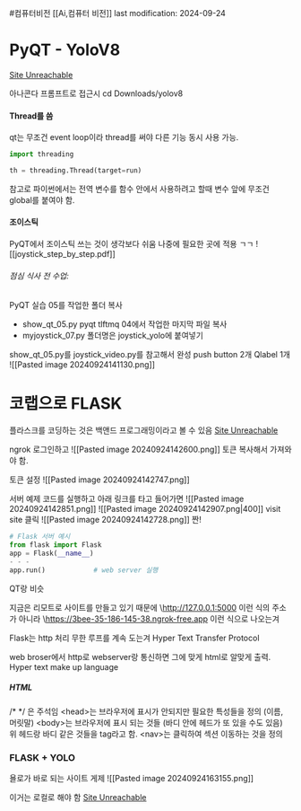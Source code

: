 #컴퓨터비전 
[[Ai,컴퓨터 비전]]
last modification: 2024-09-24

# PyQT - YoloV8
[Site Unreachable](https://colab.research.google.com/drive/1JOpZY6_yXbXBglRunDzyHFkFru44YTPY)

아나콘다 프롬프트로 접근시
cd Downloads/yolov8

#### Thread를 씀
qt는 무조건 event loop이라 thread를 써야 다른 기능 동시 사용 가능.
```python
import threading

th = threading.Thread(target=run)
```

참고로 파이썬에서는 전역 변수를 함수 안에서 사용하려고  할때 변수 앞에 무조건 global를 붙여야 함.

#### 조이스틱
PyQT에서 조이스틱 쓰는 것이 생각보다 쉬움
나중에 필요한 곳에 적용 ㄱㄱ
![[joystick_step_by_step.pdf]]

###### 점심 식사 전 수업:
PyQT 실습 05를 작업한 폴더 복사
- show_qt_05.py
pyqt tlftmq 04에서 작업한 마지막 파일 복사
- myjoystick_07.py
폴더명은 joystick_yolo에 붙여넣기

show_qt_05.py를 joystick_video.py를 참고해서 완성 
push button 2개
Qlabel 1개 
![[Pasted image 20240924141130.png]]

# 코랩으로 FLASK
플라스크를 코딩하는 것은 백앤드 프로그래밍이라고 볼 수 있음
[Site Unreachable](https://colab.research.google.com/drive/1hSxd6zDJhFu3pWZCDOonWS8L9umTuNFq#scrollTo=F4Zsx1wRynYK)

ngrok 로그인하고
![[Pasted image 20240924142600.png]]
토큰 복사해서 가져와야 함.

토큰 설정
![[Pasted image 20240924142747.png]]

서버 예제 코드를 실행하고 아래 링크를 타고 들어가면
![[Pasted image 20240924142851.png]]
![[Pasted image 20240924142907.png|400]]
visit site 클릭
![[Pasted image 20240924142728.png]]
짠!

```python
# Flask 서버 예시
from flask import Flask
app = Flask(__name__)
- - -
app.run()            # web server 실행
```
QT랑 비슷

지금은 리모트로 사이트를 만들고 있기 때문에
\http://127.0.0.1:5000 이런 식의 주소가 아니라
\https://3bee-35-186-145-38.ngrok-free.app 이런 식으로 나오는겨

Flask는 http 처리 무한 루프를 계속 도는겨
Hyper Text Transfer Protocol

web broser에서 http로 webserver랑 통신하면 그에 맞게 html로 알맞게 출력.
Hyper text make up language

##### HTML
\/\*  \*\/ 은 주석임
\<head>는 브라우저에 표시가 안되지만 필요한 특성들을 정의 (이름, 머릿말)
\<body>는 브라우저에 표시 되는 것들 (바디 안에 헤드가 또 있을 수도 있음)
위 헤드랑 바디 같은 것들을 tag라고 함.
\<nav>는 클릭하여 섹션 이동하는 것을 정의


### FLASK + YOLO
욜로가 바로 되는 사이트 게제
![[Pasted image 20240924163155.png]]

이거는 로컬로 해야 함
[Site Unreachable](https://colab.research.google.com/drive/1x6GsMH-HuQgPdcGOdK4JM8tYJW_ce7AX)